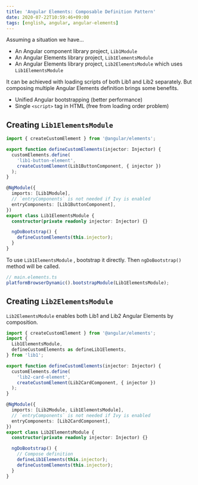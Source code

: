 ```yaml
---
title: 'Angular Elements: Composable Definition Pattern'
date: 2020-07-22T10:59:46+09:00
tags: [english, angular, angular-elements]
---
```


Assuming a situation we have...

- An Angular component library project, `Lib1Module`
- An Angular Elements library project, `Lib1ElementsModule`
- An Angular Elements library project, `Lib2ElementsModule` which uses `Lib1ElementsModule`

It can be achieved with loading scripts of both Lib1 and Lib2 separately. But composing multiple Angular Elements definition brings some benefits.

- Unified Angular bootstrapping (better performance)
- Single `<script>` tag in HTML (free from loading order problem)

## Creating `Lib1ElementsModule`

```ts
import { createCustomElement } from '@angular/elements';

export function defineCustomElements(injector: Injector) {
  customElements.define(
    'lib1-button-element',
    createCustomElement(Lib1ButtonComponent, { injector })
  );
}

@NgModule({
  imports: [Lib1Module],
  // `entryComponents` is not needed if Ivy is enabled
  entryComponents: [Lib1ButtonComponent],
})
export class Lib1ElementsModule {
  constructor(private readonly injector: Injector) {}

  ngDoBootstrap() {
    defineCustomElements(this.injector);
  }
}
```

To use `Lib1ElementsModule` , bootstrap it directly. Then `ngDoBootstrap()` method will be called.

```ts
// main.elements.ts
platformBrowserDynamic().bootstrapModule(Lib1ElementsModule);
```

## Creating `Lib2ElementsModule`

`Lib2ElementsModule` enables both Lib1 and Lib2 Angular Elements by composition.

```ts
import { createCustomElement } from '@angular/elements';
import {
  Lib1ElementsModule,
  defineCustomElements as defineLib1Elements,
} from 'lib1';

export function defineCustomElements(injector: Injector) {
  customElements.define(
    'lib2-card-element',
    createCustomElement(Lib2CardComponent, { injector })
  );
}

@NgModule({
  imports: [Lib2Module, Lib1ElementsModule],
  // `entryComponents` is not needed if Ivy is enabled
  entryComponents: [Lib2CardComponent],
})
export class Lib2ElementsModule {
  constructor(private readonly injector: Injector) {}

  ngDoBootstrap() {
    // Compose definition
    defineLib1Elements(this.injector);
    defineCustomElements(this.injector);
  }
}
```
